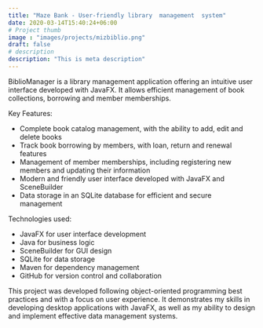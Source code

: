 ```yaml
---
title: "Maze Bank - User-friendly library  management  system"
date: 2020-03-14T15:40:24+06:00
# Project thumb
image : "images/projects/mizbiblio.png"
draft: false
# description
description: "This is meta description"
---
```


BiblioManager is a library management application offering an intuitive user interface developed with JavaFX. It allows efficient management of book collections, borrowing and member memberships.

Key Features:

- Complete book catalog management, with the ability to add, edit and delete books
- Track book borrowing by members, with loan, return and renewal features
- Management of member memberships, including registering new members and updating their information
- Modern and friendly user interface developed with JavaFX and SceneBuilder
- Data storage in an SQLite database for efficient and secure management

Technologies used:

- JavaFX for user interface development
- Java for business logic
- SceneBuilder for GUI design
- SQLite for data storage
- Maven for dependency management
- GitHub for version control and collaboration

This project was developed following object-oriented programming best practices and with a focus on user experience. It demonstrates my skills in developing desktop applications with JavaFX, as well as my ability to design and implement effective data management systems.